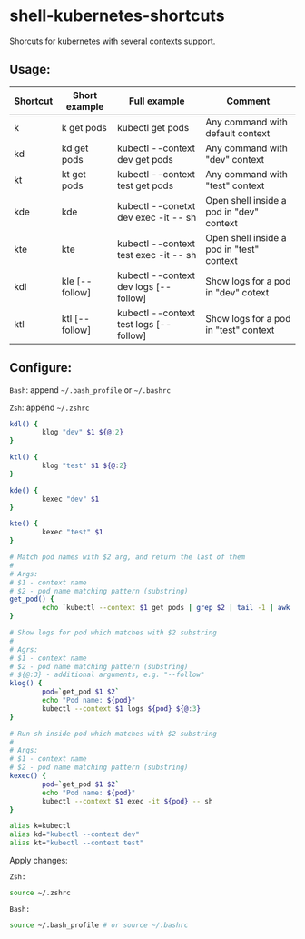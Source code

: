 # shell-kubernetes-shortcuts

Shorcuts for kubernetes with several contexts support.

## Usage:
| Shortcut | Short example                            | Full example                                      | Comment                                   |
|----------|------------------------------------------|---------------------------------------------------|-------------------------------------------|
| k        | k get pods                               | kubectl get pods                                  | Any command with default context          |
| kd       | kd get pods                              | kubectl --context dev get pods                    | Any command with "dev" context            |
| kt       | kt get pods                              | kubectl --context test get pods                   | Any command with "test" context           |
| kde      | kde <unique-part-of-pod-name>            | kubectl --conetxt dev exec -it <pod-name> -- sh   | Open shell inside a pod in "dev" context  |
| kte      | kte <unique-part-of-pod-name>            | kubectl --context test exec -it <pod-name> -- sh  | Open shell inside a pod in "test" context |
| kdl      | kle <unique-part-of-pod-name> [--follow] | kubectl --context dev logs <pod-name> [--follow]  | Show logs for a pod in "dev" cotext       |
| ktl      | ktl <unique-part-of-pod-name> [--follow] | kubectl --context test logs <pod-name> [--follow] | Show logs for a pod in "test" context     |


## Configure:

`Bash`: append `~/.bash_profile` or `~/.bashrc`

`Zsh`: append `~/.zshrc`

```sh
kdl() {
        klog "dev" $1 ${@:2}
}

ktl() {
        klog "test" $1 ${@:2}
}

kde() {
        kexec "dev" $1
}

kte() {
        kexec "test" $1
}

# Match pod names with $2 arg, and return the last of them
#
# Args:
# $1 - context name
# $2 - pod name matching pattern (substring)
get_pod() {
        echo `kubectl --context $1 get pods | grep $2 | tail -1 | awk '{ print $1 }'`
}

# Show logs for pod which matches with $2 substring
#
# Agrs:
# $1 - context name
# $2 - pod name matching pattern (substring)
# ${@:3} - additional arguments, e.g. "--follow"
klog() {
        pod=`get_pod $1 $2`
        echo "Pod name: ${pod}"
        kubectl --context $1 logs ${pod} ${@:3}
}

# Run sh inside pod which matches with $2 substring
# 
# Args:
# $1 - context name
# $2 - pod name matching pattern (substring)
kexec() {
        pod=`get_pod $1 $2`
        echo "Pod name: ${pod}"
        kubectl --context $1 exec -it ${pod} -- sh
}

alias k=kubectl
alias kd="kubectl --context dev"
alias kt="kubectl --context test"
```

Apply changes: 

`Zsh:`
```zsh
source ~/.zshrc
```

`Bash:`
```bash
source ~/.bash_profile # or source ~/.bashrc
```
